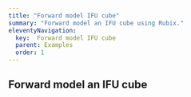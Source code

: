 ```yaml
---
title: "Forward model IFU cube"
summary: "Forward model an IFU cube using Rubix."
eleventyNavigation:
  key:  Forward model IFU cube
  parent: Examples
  order: 1
---
```


## Forward model an IFU cube